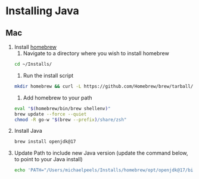 # Installing Java

## Mac

1. Install [homebrew](https://docs.brew.sh/Installation#untar-anywhere)
   1. Navigate to a directory where you wish to install homebrew
   ```sh
   cd ~/Installs/
   ```
   1. Run the install script
   ```sh
   mkdir homebrew && curl -L https://github.com/Homebrew/brew/tarball/master | tar xz --strip 1 -C homebrew
   ```
   1. Add homebrew to your path
   ```sh
   eval "$(homebrew/bin/brew shellenv)"
   brew update --force --quiet
   chmod -R go-w "$(brew --prefix)/share/zsh"
   ```
1. Install Java
   ```sh
   brew install openjdk@17
   ```
1. Update Path to include new Java version (update the command below, to point to your Java install)
   ```sh
   echo 'PATH="/Users/michaelpeels/Installs/homebrew/opt/openjdk@17/bin:$PATH"' >> ~/.zshrc
   ```
